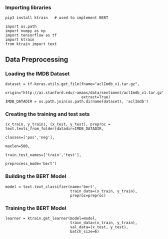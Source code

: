 ### Importing libraries
```
pip3 install ktrain   # used to implement BERT
```
```
import os.path
import numpy as np
import tensorflow as tf
import ktrain
from ktrain import text
```

## Data Preprocessing

### Loading the IMDB Dataset
```
dataset = tf.keras.utils.get_file(fname="aclImdb_v1.tar.gz",
                                  origin="http://ai.stanford.edu/~amaas/data/sentiment/aclImdb_v1.tar.gz",
                                  extract=True)
IMDB_DATADIR = os.path.join(os.path.dirname(dataset), 'aclImdb')
```

### Creating the training and test sets
```
(x_train, y_train), (x_test, y_test), preproc = text.texts_from_folder(datadir=IMDB_DATADIR,
                                                                       classes=['pos','neg'],
                                                                       maxlen=500,
                                                                       train_test_names=['train','test'],
                                                                       preprocess_mode='bert')
```

### Building the BERT Model
```
model = text.text_classifier(name='bert',
                             train_data=(x_train, y_train),
                             preproc=preproc)
```
### Training the BERT Model
```
learner = ktrain.get_learner(model=model,
                             train_data=(x_train, y_train),
                             val_data=(x_test, y_test),
                             batch_size=6)
```
